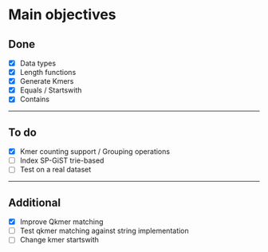 # Main objectives
## Done
- [x] Data types
- [x] Length functions
- [x] Generate Kmers
- [x] Equals / Startswith
- [x] Contains
---
## To do
- [x] Kmer counting support / Grouping operations
- [ ] Index SP-GiST trie-based
- [ ] Test on a real dataset
---
## Additional
- [x] Improve Qkmer matching
- [ ] Test qkmer matching against string implementation
- [ ] Change kmer startswith